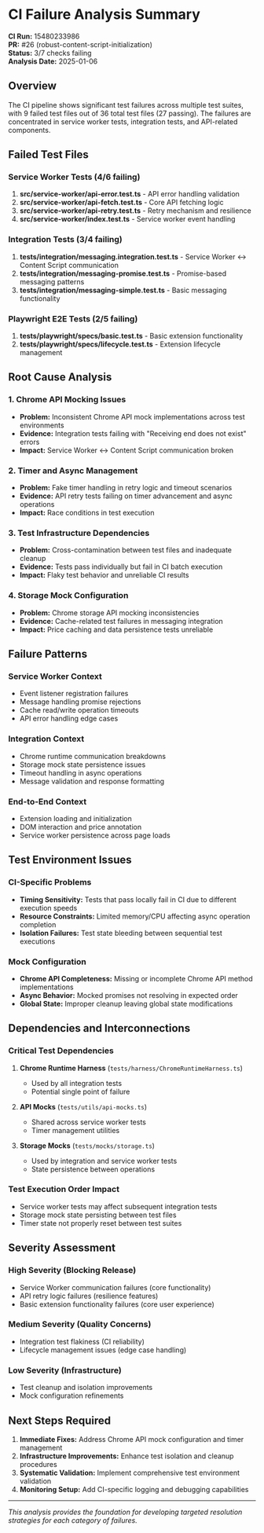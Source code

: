 # CI Failure Analysis Summary

**CI Run:** 15480233986  
**PR:** #26 (robust-content-script-initialization)  
**Status:** 3/7 checks failing  
**Analysis Date:** 2025-01-06

## Overview

The CI pipeline shows significant test failures across multiple test suites, with 9 failed test files out of 36 total test files (27 passing). The failures are concentrated in service worker tests, integration tests, and API-related components.

## Failed Test Files

### Service Worker Tests (4/6 failing)
1. **src/service-worker/api-error.test.ts** - API error handling validation
2. **src/service-worker/api-fetch.test.ts** - Core API fetching logic  
3. **src/service-worker/api-retry.test.ts** - Retry mechanism and resilience
4. **src/service-worker/index.test.ts** - Service worker event handling

### Integration Tests (3/4 failing)
1. **tests/integration/messaging.integration.test.ts** - Service Worker ↔ Content Script communication
2. **tests/integration/messaging-promise.test.ts** - Promise-based messaging patterns
3. **tests/integration/messaging-simple.test.ts** - Basic messaging functionality

### Playwright E2E Tests (2/5 failing)
1. **tests/playwright/specs/basic.test.ts** - Basic extension functionality
2. **tests/playwright/specs/lifecycle.test.ts** - Extension lifecycle management

## Root Cause Analysis

### 1. Chrome API Mocking Issues
- **Problem:** Inconsistent Chrome API mock implementations across test environments
- **Evidence:** Integration tests failing with "Receiving end does not exist" errors
- **Impact:** Service Worker ↔ Content Script communication broken

### 2. Timer and Async Management
- **Problem:** Fake timer handling in retry logic and timeout scenarios
- **Evidence:** API retry tests failing on timer advancement and async operations
- **Impact:** Race conditions in test execution

### 3. Test Infrastructure Dependencies
- **Problem:** Cross-contamination between test files and inadequate cleanup
- **Evidence:** Tests pass individually but fail in CI batch execution
- **Impact:** Flaky test behavior and unreliable CI results

### 4. Storage Mock Configuration
- **Problem:** Chrome storage API mocking inconsistencies
- **Evidence:** Cache-related test failures in messaging integration
- **Impact:** Price caching and data persistence tests unreliable

## Failure Patterns

### Service Worker Context
- Event listener registration failures
- Message handling promise rejections
- Cache read/write operation timeouts
- API error handling edge cases

### Integration Context  
- Chrome runtime communication breakdowns
- Storage mock state persistence issues
- Timeout handling in async operations
- Message validation and response formatting

### End-to-End Context
- Extension loading and initialization
- DOM interaction and price annotation
- Service worker persistence across page loads

## Test Environment Issues

### CI-Specific Problems
- **Timing Sensitivity:** Tests that pass locally fail in CI due to different execution speeds
- **Resource Constraints:** Limited memory/CPU affecting async operation completion
- **Isolation Failures:** Test state bleeding between sequential test executions

### Mock Configuration
- **Chrome API Completeness:** Missing or incomplete Chrome API method implementations
- **Async Behavior:** Mocked promises not resolving in expected order
- **Global State:** Improper cleanup leaving global state modifications

## Dependencies and Interconnections

### Critical Test Dependencies
1. **Chrome Runtime Harness** (`tests/harness/ChromeRuntimeHarness.ts`)
   - Used by all integration tests
   - Potential single point of failure

2. **API Mocks** (`tests/utils/api-mocks.ts`)
   - Shared across service worker tests
   - Timer management utilities

3. **Storage Mocks** (`tests/mocks/storage.ts`)
   - Used by integration and service worker tests
   - State persistence between operations

### Test Execution Order Impact
- Service worker tests may affect subsequent integration tests
- Storage mock state persisting between test files
- Timer state not properly reset between test suites

## Severity Assessment

### High Severity (Blocking Release)
- Service Worker communication failures (core functionality)
- API retry logic failures (resilience features)
- Basic extension functionality failures (core user experience)

### Medium Severity (Quality Concerns)
- Integration test flakiness (CI reliability)
- Lifecycle management issues (edge case handling)

### Low Severity (Infrastructure)
- Test cleanup and isolation improvements
- Mock configuration refinements

## Next Steps Required

1. **Immediate Fixes:** Address Chrome API mock configuration and timer management
2. **Infrastructure Improvements:** Enhance test isolation and cleanup procedures  
3. **Systematic Validation:** Implement comprehensive test environment validation
4. **Monitoring Setup:** Add CI-specific logging and debugging capabilities

---

*This analysis provides the foundation for developing targeted resolution strategies for each category of failures.*